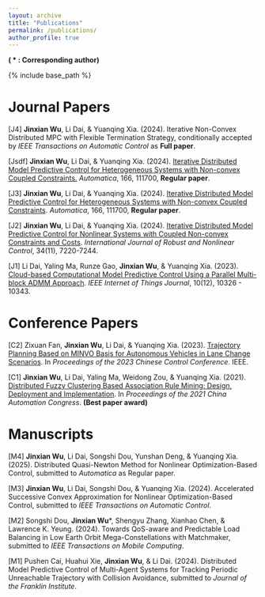 ```yaml
---
layout: archive
title: "Publications"
permalink: /publications/
author_profile: true
---
```

**( * : Corresponding author)**

{% include base_path %}

Journal Papers
======

[J4] **Jinxian Wu**, Li Dai, & Yuanqing Xia. (2024). Iterative Non-Convex Distributed MPC with Flexible Termination Strategy, conditionally accepted by _IEEE Transactions on Automatic Control_ as **Full paper**.

[Jsdf] **Jinxian Wu**, Li Dai, & Yuanqing Xia. (2024). <a href="https://www.sciencedirect.com/science/article/pii/S0005109824001948" target="_blank"> Iterative Distributed Model Predictive Control for Heterogeneous Systems with Non-convex Coupled Constraints.</a> _Automatica_, 166, 111700, **Regular paper**.

[J3] **Jinxian Wu**, Li Dai, & Yuanqing Xia. (2024). [Iterative Distributed Model Predictive Control for Heterogeneous Systems with Non-convex Coupled Constraints](https://www.sciencedirect.com/science/article/pii/S0005109824001948). _Automatica_, 166, 111700, **Regular paper**.

[J2] **Jinxian Wu**, Li Dai, & Yuanqing Xia. (2024). [Iterative Distributed Model Predictive Control for Nonlinear Systems with Coupled Non-convex Constraints and Costs](https://onlinelibrary.wiley.com/doi/10.1002/rnc.7341). _International Journal of Robust and Nonlinear Control_, 34(11), 7220-7244.

[J1] Li Dai, Yaling Ma, Runze Gao, **Jinxian Wu**, &  Yuanqing Xia. (2023). [Cloud-based Computational Model Predictive Control Using a Parallel Multi-block ADMM Approach](https://ieeexplore.ieee.org/document/10022320). _IEEE Internet of Things Journal_, 10(12), 10326 - 10343.

Conference Papers
======

[C2] Zixuan Fan, **Jinxian Wu**, Li Dai, & Yuanqing Xia. (2023). [Trajectory Planning Based on MINVO Basis for Autonomous Vehicles in Lane Change Scenarios](https://ieeexplore.ieee.org/abstract/document/10239733). In _Proceedings of the 2023 Chinese Control Conference_. IEEE.  
    
[C1] **Jinxian Wu**, Li Dai, Yaling Ma, Weidong Zou, & Yuanqing Xia. (2021). [Distributed Fuzzy Clustering Based Association Rule Mining: Design, Deployment and Implementation](https://ieeexplore.ieee.org/document/9728421). In _Proceedings of the 2021 China Automation Congress_. **(Best paper award)**

Manuscripts
======

[M4] **Jinxian Wu**, Li Dai, Songshi Dou, Yunshan Deng, & Yuanqing Xia. (2025). Distributed Quasi-Newton Method for Nonlinear Optimization-Based Control, submitted to _Automatica_ as Regular paper.

[M3] **Jinxian Wu**, Li Dai, Songshi Dou, & Yuanqing Xia. (2024). Accelerated Successive Convex Approximation for Nonlinear Optimization-Based Control, submitted to _IEEE Transactions on Automatic Control_.

[M2] Songshi Dou, **Jinxian Wu***,  Shengyu Zhang, Xianhao Chen, & Lawrence K. Yeung. (2024). Towards QoS-aware and Predictable Load Balancing in Low Earth Orbit Mega-Constellations with Matchmaker, submitted to _IEEE Transactions on Mobile Computing_.

[M1] Pushen Cai, Huahui Xie, **Jinxian Wu**, & Li Dai. (2024). Distributed Model Predictive Control of Multi-Agent Systems for Tracking Periodic Unreachable Trajectory with Collision Avoidance, submitted to _Journal of the Franklin Institute_.

